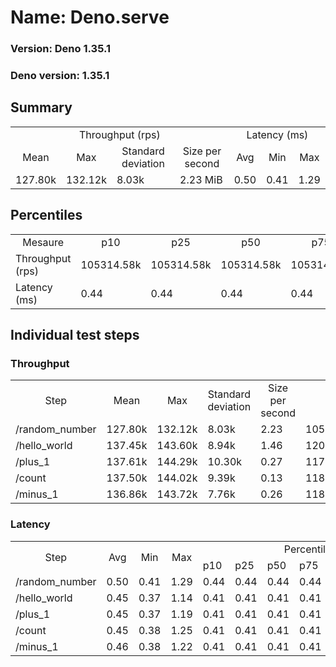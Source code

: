 # Name: Deno.serve 
  
  ### Version: Deno 1.35.1
  ### Deno version: 1.35.1

## Summary
<table>
<tr>
    <td align="center" colspan="4">Throughput (rps)</td>
    <td align="center" colspan="3">Latency (ms)</td>
</tr>
<tr>
    <td align="center">Mean</td>
    <td align="center">Max</td>
    <td align="center">Standard deviation</td>
    <td align="center">Size per second</td>
    <td align="center">Avg</td>
    <td align="center">Min</td>
    <td align="center">Max</td>
</tr>
<tr>
    <td>127.80k</td>
    <td>132.12k</td>
    <td>8.03k</td>
    <td>2.23 MiB</td>
    <td>0.50</td>
    <td>0.41</td>
    <td>1.29</td>
</tr>
</table>

## Percentiles

<table>
<tr>
  <td align="center">Mesaure</td>
  <td align="center">p10</td>
  <td align="center">p25</td>
  <td align="center">p50</td>
  <td align="center">p75</td>
  <td align="center">p90</td>
  <td align="center">p95</td>
  <td align="center">p99</td>
</tr>
<tr>
  <td>Throughput (rps)</td>
  <td>105314.58k</td>
  <td>105314.58k</td>
  <td>105314.58k</td>
  <td>105314.58k</td>
  <td>132120.86k</td>
  <td>132120.86k</td>
  <td>132120.86k</td>
</tr>
<tr>
  <td>Latency (ms)</td>
  <td>0.44</td>
  <td>0.44</td>
  <td>0.44</td>
  <td>0.44</td>
  <td>0.54</td>
  <td>0.64</td>
  <td>0.75</td>
</tr>
</table>

## Individual test steps

### Throughput

<table>
<tr>
  <td align="center" rowspan="2">Step</td>
  <td align="center" rowspan="2">Mean</td>
  <td align="center" rowspan="2">Max</td>
  <td align="center" rowspan="2">Standard deviation</td>
  <td align="center" rowspan="2">Size per second</td>
  <td align="center" colspan="7">Percentiles</td>
</tr>
<tr>
  <!-- still Step -->
  <!-- still Mean -->
  <!-- still Max -->
  <!-- still Standard deviation -->
  <!-- still Size per second -->
  <td align="center">p10</td>
  <td align="center">p25</td>
  <td align="center">p50</td>
  <td align="center">p75</td>
  <td align="center">p90</td>
  <td align="center">p95</td>
  <td align="center">p99</td>
</tr>
<tr>
  <td>/random_number</td>
  <td>127.80k</td>
  <td>132.12k</td>
  <td>8.03k</td>
  <td>2.23</td>
  <td>105314.58k</td>
  <td>105314.58k</td>
  <td>105314.58k</td>
  <td>105314.58k</td>
  <td>132120.86k</td>
  <td>132120.86k</td>
  <td>132120.86k</td>
</tr><tr>
  <td>/hello_world</td>
  <td>137.45k</td>
  <td>143.60k</td>
  <td>8.94k</td>
  <td>1.46</td>
  <td>120313.69k</td>
  <td>120313.69k</td>
  <td>120313.69k</td>
  <td>120313.69k</td>
  <td>143599.80k</td>
  <td>143599.80k</td>
  <td>143599.80k</td>
</tr><tr>
  <td>/plus_1</td>
  <td>137.61k</td>
  <td>144.29k</td>
  <td>10.30k</td>
  <td>0.27</td>
  <td>117180.30k</td>
  <td>117180.30k</td>
  <td>117180.30k</td>
  <td>117180.30k</td>
  <td>144287.57k</td>
  <td>144287.57k</td>
  <td>144287.57k</td>
</tr><tr>
  <td>/count</td>
  <td>137.50k</td>
  <td>144.02k</td>
  <td>9.39k</td>
  <td>0.13</td>
  <td>118231.28k</td>
  <td>118231.28k</td>
  <td>118231.28k</td>
  <td>118231.28k</td>
  <td>144024.11k</td>
  <td>144024.11k</td>
  <td>144024.11k</td>
</tr><tr>
  <td>/minus_1</td>
  <td>136.86k</td>
  <td>143.72k</td>
  <td>7.76k</td>
  <td>0.26</td>
  <td>118265.64k</td>
  <td>118265.64k</td>
  <td>118265.64k</td>
  <td>118265.64k</td>
  <td>143717.20k</td>
  <td>143717.20k</td>
  <td>143717.20k</td>
</tr></table>

### Latency

<table>
<tr>
  <td align="center" rowspan="2">Step</td>
  <td align="center" rowspan="2">Avg</td>
  <td align="center" rowspan="2">Min</td>
  <td align="center" rowspan="2">Max</td>
  <td align="center" colspan="7">Percentiles</td>
</tr>
<tr>
  <!-- still Avg -->
  <!-- still Min -->
  <!-- still Max -->
  <td>p10</td>
  <td>p25</td>
  <td>p50</td>
  <td>p75</td>
  <td>p90</td>
  <td>p95</td>
  <td>p99</td>
</tr>
<tr>
  <td>/random_number</td>
  <td>0.50</td>
  <td>0.41</td>
  <td>1.29</td>
  <td>0.44</td>
  <td>0.44</td>
  <td>0.44</td>
  <td>0.44</td>
  <td>0.54</td>
  <td>0.64</td>
  <td>0.75</td>
</tr><tr>
  <td>/hello_world</td>
  <td>0.45</td>
  <td>0.37</td>
  <td>1.14</td>
  <td>0.41</td>
  <td>0.41</td>
  <td>0.41</td>
  <td>0.41</td>
  <td>0.49</td>
  <td>0.54</td>
  <td>0.61</td>
</tr><tr>
  <td>/plus_1</td>
  <td>0.45</td>
  <td>0.37</td>
  <td>1.19</td>
  <td>0.41</td>
  <td>0.41</td>
  <td>0.41</td>
  <td>0.41</td>
  <td>0.49</td>
  <td>0.53</td>
  <td>0.61</td>
</tr><tr>
  <td>/count</td>
  <td>0.45</td>
  <td>0.38</td>
  <td>1.25</td>
  <td>0.41</td>
  <td>0.41</td>
  <td>0.41</td>
  <td>0.41</td>
  <td>0.50</td>
  <td>0.55</td>
  <td>0.63</td>
</tr><tr>
  <td>/minus_1</td>
  <td>0.46</td>
  <td>0.38</td>
  <td>1.22</td>
  <td>0.41</td>
  <td>0.41</td>
  <td>0.41</td>
  <td>0.41</td>
  <td>0.50</td>
  <td>0.55</td>
  <td>0.62</td>
</tr></table>
